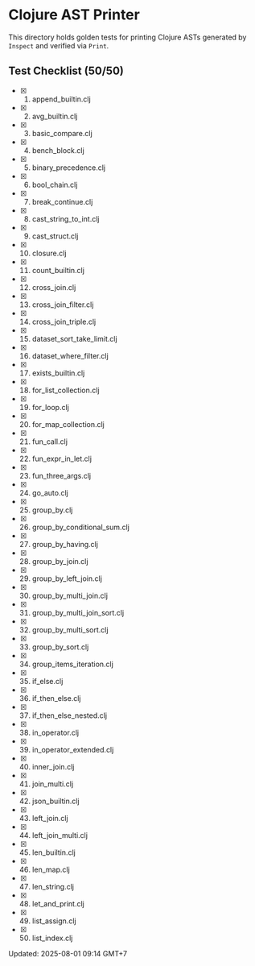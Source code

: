 # Clojure AST Printer

This directory holds golden tests for printing Clojure ASTs generated by `Inspect` and verified via `Print`.

## Test Checklist (50/50)
- [x] 1. append_builtin.clj
- [x] 2. avg_builtin.clj
- [x] 3. basic_compare.clj
- [x] 4. bench_block.clj
- [x] 5. binary_precedence.clj
- [x] 6. bool_chain.clj
- [x] 7. break_continue.clj
- [x] 8. cast_string_to_int.clj
- [x] 9. cast_struct.clj
- [x] 10. closure.clj
- [x] 11. count_builtin.clj
- [x] 12. cross_join.clj
- [x] 13. cross_join_filter.clj
- [x] 14. cross_join_triple.clj
- [x] 15. dataset_sort_take_limit.clj
- [x] 16. dataset_where_filter.clj
- [x] 17. exists_builtin.clj
- [x] 18. for_list_collection.clj
- [x] 19. for_loop.clj
- [x] 20. for_map_collection.clj
- [x] 21. fun_call.clj
- [x] 22. fun_expr_in_let.clj
- [x] 23. fun_three_args.clj
- [x] 24. go_auto.clj
- [x] 25. group_by.clj
- [x] 26. group_by_conditional_sum.clj
- [x] 27. group_by_having.clj
- [x] 28. group_by_join.clj
- [x] 29. group_by_left_join.clj
- [x] 30. group_by_multi_join.clj
- [x] 31. group_by_multi_join_sort.clj
- [x] 32. group_by_multi_sort.clj
- [x] 33. group_by_sort.clj
- [x] 34. group_items_iteration.clj
- [x] 35. if_else.clj
- [x] 36. if_then_else.clj
- [x] 37. if_then_else_nested.clj
- [x] 38. in_operator.clj
- [x] 39. in_operator_extended.clj
- [x] 40. inner_join.clj
- [x] 41. join_multi.clj
- [x] 42. json_builtin.clj
- [x] 43. left_join.clj
- [x] 44. left_join_multi.clj
- [x] 45. len_builtin.clj
- [x] 46. len_map.clj
- [x] 47. len_string.clj
- [x] 48. let_and_print.clj
- [x] 49. list_assign.clj
- [x] 50. list_index.clj

Updated: 2025-08-01 09:14 GMT+7

